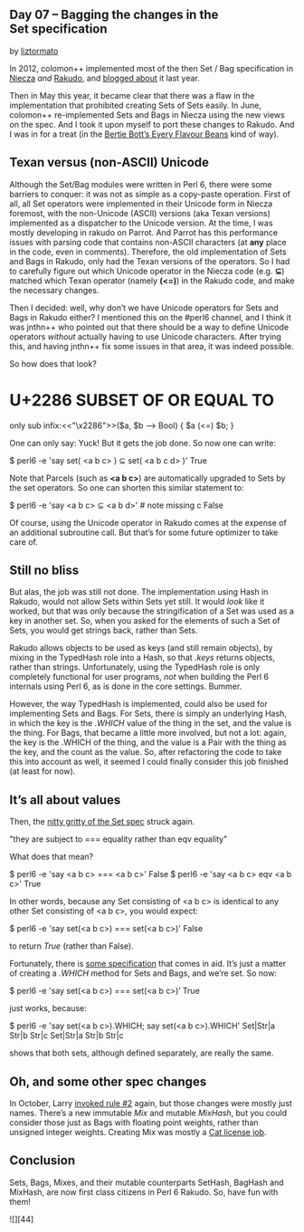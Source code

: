 ## Day 07 – Bagging the changes in the Set specification

by [liztormato][4]

In 2012, colomon++ implemented most of the then Set / Bag specification in [Niecza][5] _and_ [Rakudo][6], and [blogged about][7] it last year.

Then in May this year, it became clear that there was a flaw in the implementation that prohibited creating Sets of Sets easily. In June, colomon++ re-implemented Sets and Bags in Niecza using the new views on the spec. And I took it upon myself to port these changes to Rakudo. And I was in for a treat (in the [Bertie Bott’s Every Flavour Beans][8] kind of way).

## Texan versus (non-ASCII) Unicode

Although the Set/Bag modules were written in Perl 6, there were some barriers to conquer: it was not as simple as a copy-paste operation. First of all, all Set operators were implemented in their Unicode form in Niecza foremost, with the non-Unicode (ASCII) versions (aka Texan versions) implemented as a dispatcher to the Unicode version. At the time, I was mostly developing in rakudo on Parrot. And Parrot has this performance issues with parsing code that contains non-ASCII characters (at **any** place in the code, even in comments). Therefore, the old implementation of Sets and Bags in Rakudo, only had the Texan versions of the operators. So I had to carefully figure out which Unicode operator in the Niecza code (e.g. **⊆**) matched which Texan operator (namely **(&lt;=)**) in the Rakudo code, and make the necessary changes.

Then I decided: well, why don’t we have Unicode operators for Sets and Bags in Rakudo either? I mentioned this on the #perl6 channel, and I think it was jnthn++ who pointed out that there should be a way to define Unicode operators _without_ actually having to use Unicode characters. After trying this, and having jnthn++ fix some issues in that area, it was indeed possible.

So how does that look?

  # U+2286 SUBSET OF OR EQUAL TO
  only sub infix:&lt;&lt;"\\x2286"&gt;&gt;($a, $b --&gt; Bool) \{
      $a (&lt;=) $b;
  \}

One can only say: Yuck! But it gets the job done. So now one can write:

  $ perl6 -e 'say set( &lt;a b c&gt; ) ⊆ set( &lt;a b c d&gt; )'
  True

Note that Parcels (such as **&lt;a b c&gt;**) are automatically upgraded to Sets by the set operators. So one can shorten this similar statement to:

  $ perl6 -e 'say &lt;a b c&gt; ⊆ &lt;a b d&gt;'  # note missing c
  False

Of course, using the Unicode operator in Rakudo comes at the expense of an additional subroutine call. But that’s for some future optimizer to take care of.

## Still no bliss

But alas, the job was still not done. The implementation using Hash in Rakudo, would not allow Sets within Sets yet still. It would _look_ like it worked, but that was only because the stringification of a Set was used as a key in another set. So, when you asked for the elements of such a Set of Sets, you would get strings back, rather than Sets.

Rakudo allows objects to be used as keys (and still remain objects), by mixing in the TypedHash role into a Hash, so that _.keys_ returns objects, rather than strings. Unfortunately, using the TypedHash role is only completely functional for user programs, _not_ when building the Perl 6 internals using Perl 6, as is done in the core settings. Bummer.

However, the way TypedHash is implemented, could also be used for implementing Sets and Bags. For Sets, there is simply an underlying Hash, in which the key is the _.WHICH_ value of the thing in the set, and the value is the thing. For Bags, that became a little more involved, but not a lot: again, the key is the .WHICH of the thing, and the value is a Pair with the thing as the key, and the count as the value. So, after refactoring the code to take this into account as well, it seemed I could finally consider this job finished (at least for now).

## It’s all about values

Then, the [nitty gritty of the Set spec][9] struck again.

  "they are subject to === equality rather than eqv equality"

What does that mean?

  $ perl6 -e 'say &lt;a b c&gt; === &lt;a b c&gt;'
  False
  $ perl6 -e 'say &lt;a b c&gt; eqv &lt;a b c&gt;'
  True

In other words, because any Set consisting of &lt;a b c&gt; is identical to any other Set consisting of &lt;a b c&gt;, you would expect:

  $ perl6 -e 'say set(&lt;a b c&gt;) === set(&lt;a b c&gt;)'
  False

to return _True_ (rather than False).

Fortunately, there is [some specification][10] that comes in aid. It’s just a matter of creating a _.WHICH_ method for Sets and Bags, and we’re set. So now:

  $ perl6 -e 'say set(&lt;a b c&gt;) === set(&lt;a b c&gt;)’
  True

just works, because:

  $ perl6 -e 'say set(&lt;a b c&gt;).WHICH; say set(&lt;a b c&gt;).WHICH'
  Set|Str|a Str|b Str|c
  Set|Str|a Str|b Str|c

shows that both sets, although defined separately, are really the same.

## Oh, and some other spec changes

In October, Larry [invoked rule #2][11] again, but those changes were mostly just names. There’s a new immutable _Mix_ and mutable _MixHash_, but you could consider those just as Bags with floating point weights, rather than unsigned integer weights. Creating Mix was mostly a [Cat license job][12].

## Conclusion

Sets, Bags, Mixes, and their mutable counterparts SetHash, BagHash and MixHash, are now first class citizens in Perl 6 Rakudo. So, have fun with them!


![][44]

  [4]: https://perl6advent.wordpress.com/author/liztormato/ "View all posts by liztormato"
  [5]: https://github.com/sorear/niecza
  [6]: https://github.com/rakudo/rakudo
  [7]: https://perl6advent.wordpress.com/2012/12/13/day-13-bags-and-sets
  [8]: http://harrypotter.wikia.com/wiki/Bertie_Bott's_Every_Flavour_Beans
  [9]: http://perlcabal.org/syn/S32/Containers.html#line_1162
  [10]: http://perlcabal.org/syn/S03.html#line_3311
  [11]: https://github.com/perl6/specs/commit/2845cf6aefdc9bd0baaefe956302a480fe2a84db
  [12]: http://www.ibras.dk/montypython/finalripoff.htm#Fish
